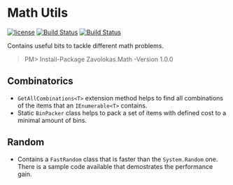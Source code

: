 # Math Utils
[![license](https://img.shields.io/github/license/mashape/apistatus.svg?style=flat-square)]()
[![Build Status](https://travis-ci.org/zavolokas/Math.svg?branch=master)](https://travis-ci.org/zavolokas/Math)
[![Build Status](https://cloud.drone.io/api/badges/zavolokas/Math/status.svg)](https://cloud.drone.io/zavolokas/Math)

Contains useful bits to tackle different math problems.

> PM> Install-Package Zavolokas.Math -Version 1.0.0

## Combinatorics
  - `GetAllCombinations<T>` extension method helps to find all combinations of the items that an `IEnumerable<T>` contains.
  - Static `BinPacker` class helps to pack a set of items with defined cost to a minimal amount of bins.

## Random
  - Contains a `FastRandom` class that is faster than the `System.Random` one. There is a sample code available that demostrates the performance gain.